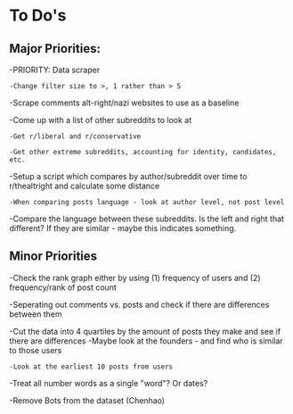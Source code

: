 # To Do's


## Major Priorities:
-PRIORITY: Data scraper

	-Change filter size to >, 1 rather than > 5
	
-Scrape comments alt-right/nazi websites to use as a baseline

-Come up with a list of other subreddits to look at

	-Get r/liberal and r/conservative
	
	-Get other extreme subreddits, accounting for identity, candidates, etc. 
	
-Setup a script which compares by author/subreddit over time to r/thealtright and calculate some distance

	-When comparing posts language - look at author level, not post level
	
-Compare the language between these subreddits. Is the left and right that different? If they are similar - maybe this indicates something.

## Minor Priorities 
-Check the rank graph either by using (1) frequency of users and (2) frequency/rank of post count

-Seperating out comments vs. posts and check if there are differences between them

-Cut the data into 4 quartiles by the amount of posts they make and see if there are differences
-Maybe look at the founders - and find who is similar to those users

	-Look at the earliest 10 posts from users 
	
-Treat all number words as a single "word"? Or dates?

-Remove Bots from the dataset (Chenhao)
